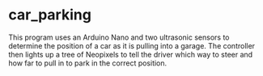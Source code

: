 # car_parking


This program uses an Arduino Nano and two ultrasonic sensors to determine the position of a car as it is pulling into a garage. The controller then lights up a tree of Neopixels to tell the driver which way to steer and how far to pull in to park in the correct position.
